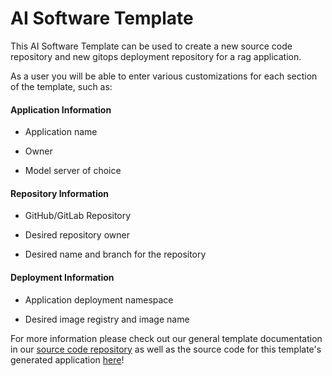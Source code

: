 # AI Software Template

This AI Software Template can be used to create a new source code repository and new gitops deployment repository for a rag application.

As a user you will be able to enter various customizations for each section of the template, such as:

#### **Application Information**

- Application name

- Owner

- Model server of choice

#### **Repository Information**

- GitHub/GitLab Repository

- Desired repository owner

- Desired name and branch for the repository

#### **Deployment Information**

- Application deployment namespace

- Desired image registry and image name

For more information please check out our general template documentation in our [source code repository](https://github.com/redhat-ai-dev/ai-lab-template) as well as the source code for this template's generated application [here](https://github.com/redhat-ai-dev/ai-lab-samples/tree/main/rag)!